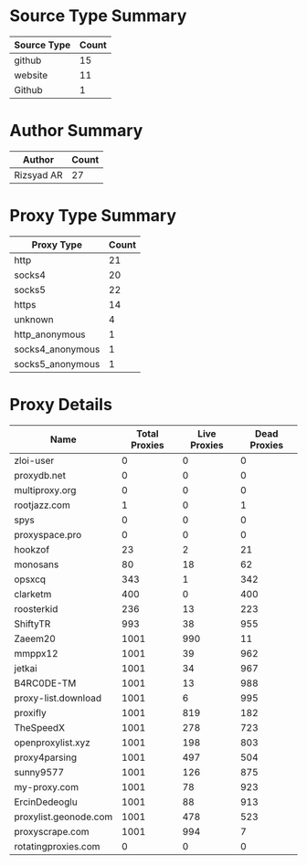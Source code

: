 # Source Type Summary

| Source Type | Count |
|-------------|-------|
| github | 15 |
| website | 11 |
| Github | 1 |


# Author Summary

| Author | Count |
|--------|-------|
| Rizsyad AR | 27 |


# Proxy Type Summary

| Proxy Type | Count |
|------------|-------|
| http | 21 |
| socks4 | 20 |
| socks5 | 22 |
| https | 14 |
| unknown | 4 |
| http_anonymous | 1 |
| socks4_anonymous | 1 |
| socks5_anonymous | 1 |


# Proxy Details

| Name | Total Proxies | Live Proxies | Dead Proxies |
|------|---------------|--------------|---------------|
| zloi-user | 0 | 0 | 0 |
| proxydb.net | 0 | 0 | 0 |
| multiproxy.org | 0 | 0 | 0 |
| rootjazz.com | 1 | 0 | 1 |
| spys | 0 | 0 | 0 |
| proxyspace.pro | 0 | 0 | 0 |
| hookzof | 23 | 2 | 21 |
| monosans | 80 | 18 | 62 |
| opsxcq | 343 | 1 | 342 |
| clarketm | 400 | 0 | 400 |
| roosterkid | 236 | 13 | 223 |
| ShiftyTR | 993 | 38 | 955 |
| Zaeem20 | 1001 | 990 | 11 |
| mmppx12 | 1001 | 39 | 962 |
| jetkai | 1001 | 34 | 967 |
| B4RC0DE-TM | 1001 | 13 | 988 |
| proxy-list.download | 1001 | 6 | 995 |
| proxifly | 1001 | 819 | 182 |
| TheSpeedX | 1001 | 278 | 723 |
| openproxylist.xyz | 1001 | 198 | 803 |
| proxy4parsing | 1001 | 497 | 504 |
| sunny9577 | 1001 | 126 | 875 |
| my-proxy.com | 1001 | 78 | 923 |
| ErcinDedeoglu | 1001 | 88 | 913 |
| proxylist.geonode.com | 1001 | 478 | 523 |
| proxyscrape.com | 1001 | 994 | 7 |
| rotatingproxies.com | 0 | 0 | 0 |
